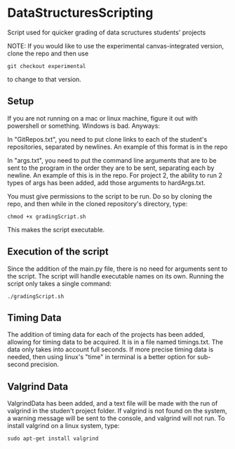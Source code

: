# DataStructuresScripting
Script used for quicker grading of data scructures students' projects
 
NOTE: If you would like to use the experimental canvas-integrated version, clone the repo and then use
```
git checkout experimental
```
to change to that version.

## Setup
If you are not running on a mac or linux machine, figure it out with powershell or something. Windows is bad. Anyways:

In "GitRepos.txt", you need to put clone links to each of the student's repositories, separated by newlines. An example of this format is in the repo

In "args.txt", you need to put the command line arguments that are to be sent to the program in the order they are to be sent, separating each by newline. An example of this is in the repo. For project 2, the ability to run 2 types of args has been added, add those arguments to hardArgs.txt.

You must give permissions to the script to be run. Do so by cloning the repo, and then while in the cloned repository's directory, type:
```
chmod +x gradingScript.sh
```
This makes the script executable.

## Execution of the script
Since the addition of the main.py file, there is no need for arguments sent to the script. The script will handle executable names on its own. Running the script only takes a single command:
```
./gradingScript.sh
```
## Timing Data
The addition of timing data for each of the projects has been added, allowing for timing data to be acquired. It is in a file named timings.txt. The data only takes into account full seconds. If more precise timing data is needed, then using linux's "time" in terminal is a better option for sub-second precision.

## Valgrind Data
ValgrindData has been added, and a text file will be made with the run of valgrind in the studen't project folder. If valgrind is not found on the system, a warning message will be sent to the console, and valgrind will not run. To install valgrind on a linux system, type:
```
sudo apt-get install valgrind
```
